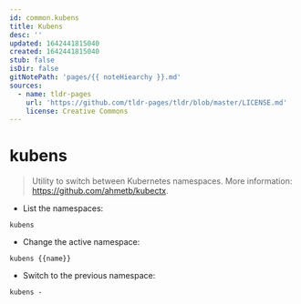 ```yaml
---
id: common.kubens
title: Kubens
desc: ''
updated: 1642441815040
created: 1642441815040
stub: false
isDir: false
gitNotePath: 'pages/{{ noteHiearchy }}.md'
sources:
  - name: tldr-pages
    url: 'https://github.com/tldr-pages/tldr/blob/master/LICENSE.md'
    license: Creative Commons
---
```

# kubens

> Utility to switch between Kubernetes namespaces.
> More information: <https://github.com/ahmetb/kubectx>.

- List the namespaces:

`kubens`

- Change the active namespace:

`kubens {{name}}`

- Switch to the previous namespace:

`kubens -`

